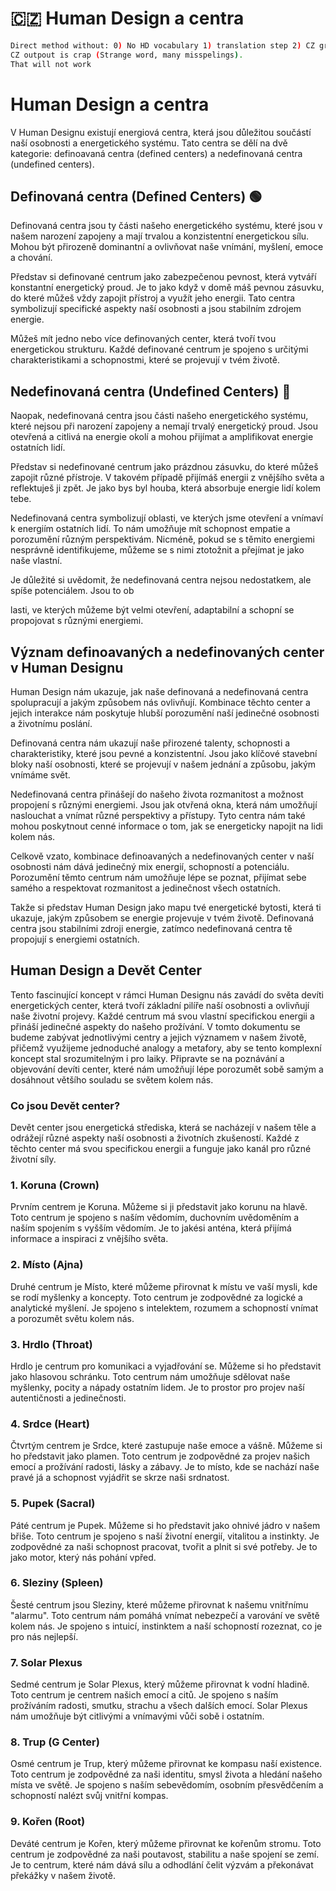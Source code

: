 # 🇨🇿 Human Design a centra

```sh
Direct method without: 0) No HD vocabulary 1) translation step 2) CZ gramma mumbo-jumbo
CZ outpout is crap (Strange word, many misspelings).
That will not work
```

# Human Design a centra

V Human Designu existují energiová centra, která jsou důležitou součástí naší osobnosti a energetického systému. Tato centra se dělí na dvě kategorie: definoavaná centra (defined centers) a nedefinovaná centra (undefined centers).

## Definovaná centra (Defined Centers) 🟢

Definovaná centra jsou ty části našeho energetického systému, které jsou v našem narození zapojeny a mají trvalou a konzistentní energetickou sílu. Mohou být přirozeně dominantní a ovlivňovat naše vnímání, myšlení, emoce a chování.

Představ si definované centrum jako zabezpečenou pevnost, která vytváří konstantní energetický proud. Je to jako když v domě máš pevnou zásuvku, do které můžeš vždy zapojit přístroj a využít jeho energii. Tato centra symbolizují specifické aspekty naší osobnosti a jsou stabilním zdrojem energie.

Můžeš mít jedno nebo více definovaných center, která tvoří tvou energetickou strukturu. Každé definované centrum je spojeno s určitými charakteristikami a schopnostmi, které se projevují v tvém životě.

## Nedefinovaná centra (Undefined Centers) 🔳

Naopak, nedefinovaná centra jsou části našeho energetického systému, které nejsou při narození zapojeny a nemají trvalý energetický proud. Jsou otevřená a citlivá na energie okolí a mohou přijímat a amplifikovat energie ostatních lidí.

Představ si nedefinované centrum jako prázdnou zásuvku, do které můžeš zapojit různé přístroje. V takovém případě přijímáš energii z vnějšího světa a reflektuješ ji zpět. Je jako bys byl houba, která absorbuje energie lidí kolem tebe.

Nedefinovaná centra symbolizují oblasti, ve kterých jsme otevření a vnímaví k energiím ostatních lidí. To nám umožňuje mít schopnost empatie a porozumění různým perspektivám. Nicméně, pokud se s těmito energiemi nesprávně identifikujeme, můžeme se s nimi ztotožnit a přejímat je jako naše vlastní.

Je důležité si uvědomit, že nedefinovaná centra nejsou nedostatkem, ale spíše potenciálem. Jsou to ob

lasti, ve kterých můžeme být velmi otevření, adaptabilní a schopní se propojovat s různými energiemi.

## Význam definoavaných a nedefinovaných center v Human Designu

Human Design nám ukazuje, jak naše definovaná a nedefinovaná centra spolupracují a jakým způsobem nás ovlivňují. Kombinace těchto center a jejich interakce nám poskytuje hlubší porozumění naší jedinečné osobnosti a životnímu poslání.

Definovaná centra nám ukazují naše přirozené talenty, schopnosti a charakteristiky, které jsou pevné a konzistentní. Jsou jako klíčové stavební bloky naší osobnosti, které se projevují v našem jednání a způsobu, jakým vnímáme svět.

Nedefinovaná centra přinášejí do našeho života rozmanitost a možnost propojení s různými energiemi. Jsou jak otvřená okna, která nám umožňují naslouchat a vnímat různé perspektivy a přístupy. Tyto centra nám také mohou poskytnout cenné informace o tom, jak se energeticky napojit na lidi kolem nás.

Celkově vzato, kombinace definoavaných a nedefinovaných center v naší osobnosti nám dává jedinečný mix energií, schopností a potenciálu. Porozumění těmto centrum nám umožňuje lépe se poznat, přijímat sebe samého a respektovat rozmanitost a jedinečnost všech ostatních.

Takže si představ Human Design jako mapu tvé energetické bytosti, která ti ukazuje, jakým způsobem se energie projevuje v tvém životě. Definovaná centra jsou stabilními zdroji energie, zatímco nedefinovaná centra tě propojují s energiemi ostatních.

## Human Design a Devět Center

Tento fascinující koncept v rámci Human Designu nás zavádí do světa devíti energetických center, která tvoří základní pilíře naší osobnosti a ovlivňují naše životní projevy. Každé centrum má svou vlastní specifickou energii a přináší jedinečné aspekty do našeho prožívání. V tomto dokumentu se budeme zabývat jednotlivými centry a jejich významem v našem životě, přičemž využijeme jednoduché analogy a metafory, aby se tento komplexní koncept stal srozumitelným i pro laiky. Připravte se na poznávání a objevování devíti center, které nám umožňují lépe porozumět sobě samým a dosáhnout většího souladu se světem kolem nás.

### Co jsou Devět center?
Devět center jsou energetická střediska, která se nacházejí v našem těle a odrážejí různé aspekty naší osobnosti a životních zkušeností. Každé z těchto center má svou specifickou energii a funguje jako kanál pro různé životní síly.

### 1. Koruna (Crown)
Prvním centrem je Koruna. Můžeme si ji představit jako korunu na hlavě. Toto centrum je spojeno s naším vědomím, duchovním uvědoměním a naším spojením s vyšším vědomím. Je to jakési anténa, která přijímá informace a inspiraci z vnějšího světa.

### 2. Místo (Ajna)
Druhé centrum je Místo, které můžeme přirovnat k místu ve vaší mysli, kde se rodí myšlenky a koncepty. Toto centrum je zodpovědné za logické a analytické myšlení. Je spojeno s intelektem, rozumem a schopností vnímat a porozumět světu kolem nás.

### 3. Hrdlo (Throat)
Hrdlo je centrum pro komunikaci a vyjadřování se. Můžeme si ho představit jako hlasovou schránku. Toto centrum nám umožňuje sdělovat naše myšlenky, pocity a nápady ostatním lidem. Je to prostor pro projev naší autentičnosti a jedinečnosti.

### 4. Srdce (Heart)
Čtvrtým centrem je Srdce, které zastupuje naše emoce a vášně. Můžeme si ho představit jako plamen. Toto centrum je zodpovědné za projev našich emocí a prožívání radosti, lásky a zábavy. Je to místo, kde se nachází naše pravé já a schopnost vyjádřit se skrze naši srdnatost.

### 5. Pupek (Sacral)
Páté centrum je Pupek. Můžeme si ho představit jako ohnivé jádro v našem břiše. Toto centrum je spojeno s naší životní energií, vitalitou a instinkty. Je zodpovědné za naši schopnost pracovat, tvořit a plnit si své potřeby. Je to jako motor, který nás pohání vpřed.

### 6. Sleziny (Spleen)
Šesté centrum jsou Sleziny, které můžeme přirovnat k našemu vnitřnímu "alarmu". Toto centrum nám pomáhá vnímat nebezpečí a varování ve světě kolem nás. Je spojeno s intuicí, instinktem a naší schopností rozeznat, co je pro nás nejlepší.

### 7. Solar Plexus
Sedmé centrum je Solar Plexus, který můžeme přirovnat k vodní hladině. Toto centrum je centrem našich emocí a citů. Je spojeno s naším prožíváním radosti, smutku, strachu a všech dalších emocí. Solar Plexus nám umožňuje být citlivými a vnímavými vůči sobě i ostatním.

### 8. Trup (G Center)
Osmé centrum je Trup, který můžeme přirovnat ke kompasu naší existence. Toto centrum je zodpovědné za naši identitu, smysl života a hledání našeho místa ve světě. Je spojeno s naším sebevědomím, osobním přesvědčením a schopností nalézt svůj vnitřní kompas.

### 9. Kořen (Root)
Deváté centrum je Kořen, který můžeme přirovnat ke kořenům stromu. Toto centrum je zodpovědné za naši poutavost, stabilitu a naše spojení se zemí. Je to centrum, které nám dává sílu a odhodlání čelit výzvám a překonávat překážky v našem životě.
